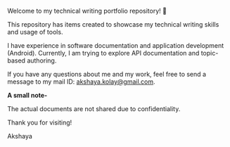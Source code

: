 Welcome to my technical writing portfolio repository!  :wave:

This repository has items created to showcase my technical writing skills and usage of tools.

I have experience in software documentation and application development (Android). Currently, I am trying to explore API documentation and topic-based authoring.

If you have any questions about me and my work, feel free to send a message to my mail ID: akshaya.kolay@gmail.com.

**A small note-**

The actual documents are not shared due to confidentiality.


Thank you for visiting!

Akshaya
